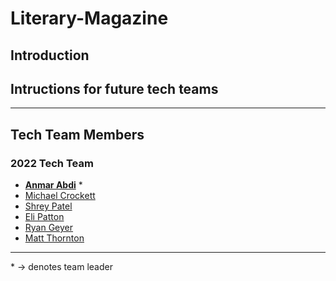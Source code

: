 # Literary-Magazine
## Introduction

## Intructions for future tech teams



---
## Tech Team Members
### 2022 Tech Team
 - [**Anmar Abdi**](https://github.com/AnmarAbdi) *
 - [Michael Crockett](https://github.com/michael-cxa)
 - [Shrey Patel](https://github.com/shreypatel30)
 - [Eli Patton](https://github.com/elipatton)
 - [Ryan Geyer](https://github.com/ryangeyer01)
 - [Matt Thornton](https://github.com/Matthew-Thornton)
 ---

\* &rarr; denotes team leader
